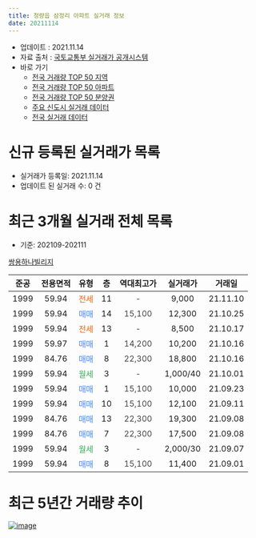```yaml
---
title: 청량읍 삼정리 아파트 실거래 정보
date: 20211114
---
```


* 업데이트 : 2021.11.14
* 자료 출처 : [국토교통부 실거래가 공개시스템](http://rt.molit.go.kr)
* 바로 가기
    * [전국 거래량 TOP 50 지역](https://apt-info.github.io/apt-trade-info/tr)
    * [전국 거래량 TOP 50 아파트](https://apt-info.github.io/apt-trade-info/ta)
    * [전국 거래량 TOP 50 분양권](https://apt-info.github.io/apt-trade-info/tb)
    * [주요 신도시 실거래 데이터](https://apt-info.github.io/apt-trade-info/newtown)
    * [전국 실거래 데이터](https://apt-info.github.io/apt-trade-info/all)



<script async src="https://pagead2.googlesyndication.com/pagead/js/adsbygoogle.js"></script>
<!-- 기본광고 -->
<ins class="adsbygoogle"
     style="display:block"
     data-ad-client="ca-pub-1142216861245946"
     data-ad-slot="4805727019"
     data-ad-format="auto"
     data-full-width-responsive="true"></ins>
<script>
     (adsbygoogle = window.adsbygoogle || []).push({});
</script>


# 신규 등록된 실거래가 목록

* 실거래가 등록일: 2021.11.14
* 업데이트 된 실거래 수: 0 건




<script async src="https://pagead2.googlesyndication.com/pagead/js/adsbygoogle.js"></script>
<!-- 기본광고 -->
<ins class="adsbygoogle"
     style="display:block"
     data-ad-client="ca-pub-1142216861245946"
     data-ad-slot="4805727019"
     data-ad-format="auto"
     data-full-width-responsive="true"></ins>
<script>
     (adsbygoogle = window.adsbygoogle || []).push({});
</script>


# 최근 3개월 실거래 전체 목록
* 기준: 202109-202111


[쌍용하나빌리지](https://search.naver.com/search.naver?query=%EC%8C%8D%EC%9A%A9%ED%95%98%EB%82%98%EB%B9%8C%EB%A6%AC%EC%A7%80)

|준공|전용면적|유형|층|역대최고가|실거래가|거래일|
|:---:|:---:|:---:|:---:|:---:|:---:|:---:|
|1999|59.94|<span style="color:#FF5A00">전세</span>|11|<span style="color:#444444">-</span>|9,000|21.11.10|
|1999|59.94|<span style="color:#4285F3">매매</span>|14|<span style="color:#444444">15,100</span>|12,300|21.10.25|
|1999|59.94|<span style="color:#FF5A00">전세</span>|13|<span style="color:#444444">-</span>|8,500|21.10.17|
|1999|59.97|<span style="color:#4285F3">매매</span>|1|<span style="color:#444444">14,200</span>|10,200|21.10.16|
|1999|84.76|<span style="color:#4285F3">매매</span>|8|<span style="color:#444444">22,300</span>|18,800|21.10.16|
|1999|59.94|<span style="color:#34A853">월세</span>|3|<span style="color:#444444">-</span>|1,000/40|21.10.01|
|1999|59.94|<span style="color:#4285F3">매매</span>|1|<span style="color:#444444">15,100</span>|10,000|21.09.23|
|1999|59.94|<span style="color:#4285F3">매매</span>|10|<span style="color:#444444">15,100</span>|12,100|21.09.11|
|1999|84.76|<span style="color:#4285F3">매매</span>|13|<span style="color:#444444">22,300</span>|19,300|21.09.08|
|1999|84.76|<span style="color:#4285F3">매매</span>|7|<span style="color:#444444">22,300</span>|17,500|21.09.08|
|1999|59.94|<span style="color:#34A853">월세</span>|3|<span style="color:#444444">-</span>|2,000/30|21.09.07|
|1999|59.94|<span style="color:#4285F3">매매</span>|8|<span style="color:#444444">15,100</span>|11,400|21.09.01|



<script async src="https://pagead2.googlesyndication.com/pagead/js/adsbygoogle.js"></script>
<!-- 기본광고 -->
<ins class="adsbygoogle"
     style="display:block"
     data-ad-client="ca-pub-1142216861245946"
     data-ad-slot="4805727019"
     data-ad-format="auto"
     data-full-width-responsive="true"></ins>
<script>
     (adsbygoogle = window.adsbygoogle || []).push({});
</script>


# 최근 5년간 거래량 추이


<div style="width:100%;">
    <canvas id="deal_progress" height="200"></canvas>
</div>

<script>
new Chart(document.getElementById("deal_progress"), {
    type: 'line',
    data: {
        labels: ['16.01','16.02','16.03','16.04','16.05','16.06','16.07','16.08','16.09','16.10','16.11','16.12','17.01','17.02','17.03','17.04','17.05','17.06','17.07','17.08','17.09','17.10','17.11','17.12','18.01','18.02','18.03','18.04','18.05','18.06','18.07','18.08','18.09','18.10','18.11','18.12','19.01','19.02','19.03','19.04','19.05','19.06','19.07','19.08','19.09','19.10','19.11','19.12','20.01','20.02','20.03','20.04','20.05','20.06','20.07','20.08','20.09','20.10','20.11','20.12','21.01','21.02','21.03','21.04','21.05','21.06','21.07','21.08','21.09','21.10','21.11'],
        datasets: [{
            label: '매매/분양권',
            data: [10,5,17,12,12,17,10,8,6,16,15,6,9,11,4,6,10,8,8,10,7,3,5,5,5,0,6,3,5,5,4,1,2,3,2,6,5,2,9,1,6,5,5,7,4,5,4,10,8,7,4,2,4,9,11,7,19,7,14,40,15,12,20,8,11,5,11,13,5,3,0],
            borderColor: "rgba(66, 133, 243, 1)",
            backgroundColor: "rgba(66, 133, 243, 0.05)",
            borderWidth: 1,
            pointRadius: 0,
            fill: false,
            lineTension: 0
        },{
            label: '전/월세',
            data: [9,4,8,5,4,3,4,2,1,4,3,4,5,7,5,4,4,7,4,3,5,3,0,4,0,3,2,2,5,8,7,1,2,2,2,1,4,5,8,4,2,2,5,6,1,4,2,5,4,7,5,3,5,6,5,1,3,2,1,5,1,7,3,2,2,4,4,4,1,2,1],
            borderColor: "rgba(255, 90, 0, 1)",
            backgroundColor: "rgba(255, 90, 0, 0.05)",
            borderWidth: 1,
            pointRadius: 0,
            fill: false,
            lineTension: 0
        },{
            label: '합계',
            data: [19,9,25,17,16,20,14,10,7,20,18,10,14,18,9,10,14,15,12,13,12,6,5,9,5,3,8,5,10,13,11,2,4,5,4,7,9,7,17,5,8,7,10,13,5,9,6,15,12,14,9,5,9,15,16,8,22,9,15,45,16,19,23,10,13,9,15,17,6,5,1],
            borderColor: "rgba(0, 0, 0, 1)",
            backgroundColor: "rgba(0, 0, 0, 0.03)",
            borderWidth: 0.1,
            pointRadius: 0,
            fill: true,
            lineTension: 0
        }
        ]
    },
    options: {
        responsive: true,
        title: {
            display: false
        },
        tooltips: {
            mode: 'index',
            intersect: false
        },
        hover: {
            mode: 'nearest',
            intersect: true
        },
        scales: {
            xAxes: [{
                display: true,
                scaleLabel: {
                    display: true,
                    labelString: '년/월'
                }
            }],
            yAxes: [{
                display: true,
                ticks: {
                    suggestedMin: 0,
                },
                scaleLabel: {
                    display: true,
                    labelString: '실거래 수'
                }
            }]
        }
    }
});

</script>


[![image](https://apt-info.github.io/images/2020-01-03-apt-trade-info/1024x500.png)](https://play.google.com/store/apps/details?id=com.aptinfo.apttradeinfo)

